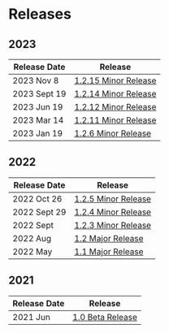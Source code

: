 # Releases

## 2023

| Release Date | Release                                     |
| ------------ | ------------------------------------------- |
| 2023 Nov 8   | [1.2.15 Minor Release](2023-nov-1.2.15.md)  |
| 2023 Sept 19 | [1.2.14 Minor Release](2023-sept-1.2.14.md) |
| 2023 Jun 19  | [1.2.12 Minor Release](2023-jun-1.2.12.md)  |
| 2023 Mar 14  | [1.2.11 Minor Release](2023-mar-1.2.11.md)  |
| 2023 Jan 19  | [1.2.6 Minor Release](2023-jan-1.2.6.md)    |

## 2022

| Release Date | Release                                   |
| ------------ | ----------------------------------------- |
| 2022 Oct 26  | [1.2.5 Minor Release](2022-oct-1.2.5.md)  |
| 2022 Sept 29 | [1.2.4 Minor Release](2022-sept-1.2.4.md) |
| 2022 Sept    | [1.2.3 Minor Release](2022-sept.md)       |
| 2022 Aug     | [1.2 Major Release](2022-aug.md)          |
| 2022 May     | [1.1 Major Release](2022-may.md)          |

## 2021

| Release Date | Release                         |
| ------------ | ------------------------------- |
| 2021 Jun     | [1.0 Beta Release](2021-jun.md) |
